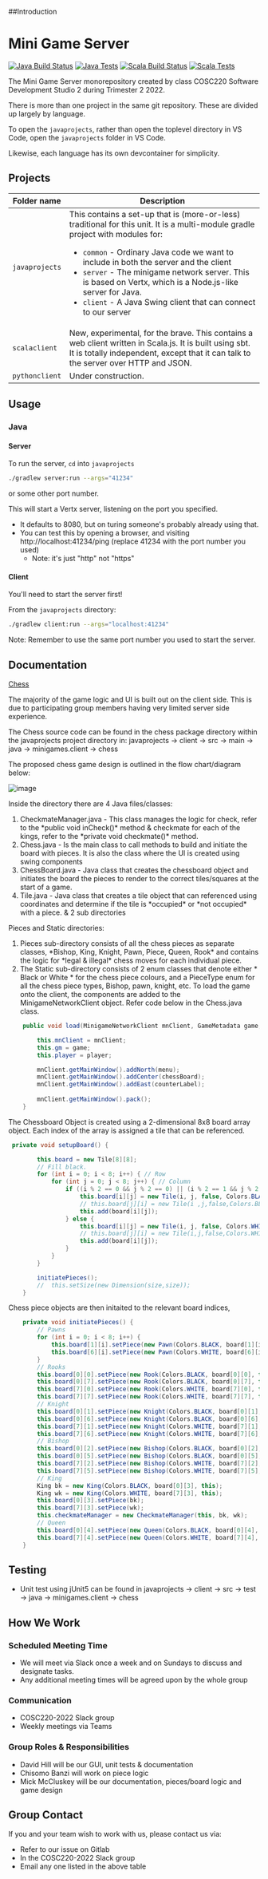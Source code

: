 ##Introduction
# Mini Game Server
<!-- Generated with shields.io -->
[![Java Build Status](https://img.shields.io/jenkins/build?jobUrl=https%3A%2F%2Fhopper.une.edu.au%2Fjenkins%2Fjob%2Fcosc220_2022_java%2F&label=Java%20Build%20Status)](https://hopper.une.edu.au/jenkins/job/cosc220_2022_java/)
[![Java Tests](https://img.shields.io/jenkins/tests?compact_message&jobUrl=https%3A%2F%2Fhopper.une.edu.au%2Fjenkins%2Fjob%2Fcosc220_2022_java%2F&label=Java%20Tests)](https://hopper.une.edu.au/jenkins/job/cosc220_2022_java/lastCompletedBuild/testReport/)
[![Scala Build Status](https://img.shields.io/jenkins/build?jobUrl=https%3A%2F%2Fhopper.une.edu.au%2Fjenkins%2Fjob%2Fcosc220_2022_scala%2F&label=Scala%20Build%20Status)](https://hopper.une.edu.au/jenkins/job/cosc220_2022_scala/)
[![Scala Tests](https://img.shields.io/jenkins/tests?compact_message&jobUrl=https%3A%2F%2Fhopper.une.edu.au%2Fjenkins%2Fjob%2Fcosc220_2022_scala%2F&label=Scala%20Tests)](https://hopper.une.edu.au/jenkins/job/cosc220_2022_scala/lastCompletedBuild/testReport/)

The Mini Game Server monorepository created by class COSC220 Software Development Studio 2 during Trimester 2 2022.

There is more than one project in the same git repository. These are divided up largely by language.

To open the `javaprojects`, rather than open the toplevel directory in VS Code, open the `javaprojects` folder in VS Code.

Likewise, each language has its own devcontainer for simplicity.

## Projects
| Folder name | Description |
|---|---|
| `javaprojects` | This contains a set-up that is (more-or-less) traditional for this unit. It is a multi-module gradle project with modules for: <ul>   <li>`common` - Ordinary Java code we want to include in both the server and the client</li>   <li>`server` - The minigame network server. This is based on Vertx, which is a Node.js-like server for Java.</li>   <li>`client` - A Java Swing client that can connect to our server</li> </ul> |
| `scalaclient` | New, experimental, for the brave. This contains a web client written in Scala.js. It is built using sbt. It is totally independent, except that it can talk to the server over HTTP and JSON. |
| `pythonclient` | Under construction. |

## Usage
### Java
#### Server
To run the server, `cd` into `javaprojects`
```sh
./gradlew server:run --args="41234"
```
or some other port number.

This will start a Vertx server, listening on the port you specified.

- It defaults to 8080, but on turing someone's probably already using that.
- You can test this by opening a browser, and visiting http://localhost:41234/ping (replace 41234 with the port number you used)
    - Note: it's just "http" not "https"

#### Client
You'll need to start the server first!

From the `javaprojects` directory:
```sh
./gradlew client:run --args="localhost:41234"
```
Note: Remember to use the same port number you used to start the server.

## Documentation

[Chess](Chess-Game)

The majority of the game logic and UI is built out on the client side. This is due to participating group members having very limited server side experience.

The Chess source code can be found in the chess package directory within the javaprojects project directory in: javaprojects -> client -> src -> main -> java -> minigames.client -> chess

The proposed chess game design is outlined in the flow chart/diagram below:

![image](uploads/85e6f7eb45d475df0f17ceb83f232b40/image.png)

Inside the directory there are 4 Java files/classes:

1. CheckmateManager.java - This class manages the logic for check, refer to the \*public void inCheck()\* method & checkmate for each of the kings, refer to the \*private void checkmate()\* method.
2. Chess.java - Is the main class to call methods to build and initiate the board with pieces. It is also the class where the UI is created using swing components
3. ChessBoard.java - Java class that creates the chessboard object and initiates the board the pieces to render to the correct tiles/squares at the start of a game.
4. Tile.java - Java class that creates a tile object that can referenced using coordinates and determine if the tile is \*occupied\* or \*not occupied\* with a piece. & 2 sub directories

Pieces and Static directories:

1. Pieces sub-directory consists of all the chess pieces as separate classes, \*Bishop, King, Knight, Pawn, Piece, Queen, Rook\* and contains the logic for \*legal & illegal\* chess moves for each individual piece.
2. The Static sub-directory consists of 2 enum classes that denote either \* Black or White \* for the chess piece colours, and a PieceType enum for all the chess piece types, Bishop, pawn, knight, etc. To load the game onto the client, the components are added to the MinigameNetworkClient object. Refer code below in the Chess.java class.

```java
    public void load(MinigameNetworkClient mnClient, GameMetadata game, String player) {

        this.mnClient = mnClient;
        this.gm = game;
        this.player = player;

        mnClient.getMainWindow().addNorth(menu);
        mnClient.getMainWindow().addCenter(chessBoard);
        mnClient.getMainWindow().addEast(counterLabel);
        
        mnClient.getMainWindow().pack();
    }
```

The Chessboard Object is created using a 2-dimensional 8x8 board array object. Each index of the array is assigned a tile that can be referenced.

```java
 private void setupBoard() {

        this.board = new Tile[8][8];
        // Fill black.
        for (int i = 0; i < 8; i++) { // Row
            for (int j = 0; j < 8; j++) { // Column
                if ((i % 2 == 0 && j % 2 == 0) || (i % 2 == 1 && j % 2 == 1)) { // Black
                    this.board[i][j] = new Tile(i, j, false, Colors.BLACK, this);
                    // this.board[j][i] = new Tile(i ,j,false,Colors.BLACK);
                    this.add(board[i][j]);
                } else {
                    this.board[i][j] = new Tile(i, j, false, Colors.WHITE, this); // White
                    // this.board[j][i] = new Tile(i,j,false,Colors.WHITE);     //White
                    this.add(board[i][j]);
                }
            }
        }

        initiatePieces();
        //  this.setSize(new Dimension(size,size));
    }
```

Chess piece objects are then initaited to the relevant board indices,

```java
    private void initiatePieces() {
        // Pawns
        for (int i = 0; i < 8; i++) {
            this.board[1][i].setPiece(new Pawn(Colors.BLACK, board[1][i], this));
            this.board[6][i].setPiece(new Pawn(Colors.WHITE, board[6][i], this));
        }
        // Rooks
        this.board[0][0].setPiece(new Rook(Colors.BLACK, board[0][0], this));
        this.board[0][7].setPiece(new Rook(Colors.BLACK, board[0][7], this));
        this.board[7][0].setPiece(new Rook(Colors.WHITE, board[7][0], this));
        this.board[7][7].setPiece(new Rook(Colors.WHITE, board[7][7], this));
        // Knight
        this.board[0][1].setPiece(new Knight(Colors.BLACK, board[0][1], this));
        this.board[0][6].setPiece(new Knight(Colors.BLACK, board[0][6], this));
        this.board[7][1].setPiece(new Knight(Colors.WHITE, board[7][1], this));
        this.board[7][6].setPiece(new Knight(Colors.WHITE, board[7][6], this));
        // Bishop
        this.board[0][2].setPiece(new Bishop(Colors.BLACK, board[0][2], this));
        this.board[0][5].setPiece(new Bishop(Colors.BLACK, board[0][5], this));
        this.board[7][2].setPiece(new Bishop(Colors.WHITE, board[7][2], this));
        this.board[7][5].setPiece(new Bishop(Colors.WHITE, board[7][5], this));
        // King
        King bk = new King(Colors.BLACK, board[0][3], this);
        King wk = new King(Colors.WHITE, board[7][3], this);
        this.board[0][3].setPiece(bk);
        this.board[7][3].setPiece(wk);
        this.checkmateManager = new CheckmateManager(this, bk, wk);
        // Queen
        this.board[0][4].setPiece(new Queen(Colors.BLACK, board[0][4], this));
        this.board[7][4].setPiece(new Queen(Colors.WHITE, board[7][4], this));
    }
```

## Testing

- Unit test using jUnit5 can be found in javaprojects -> client -> src -> test -> java -> minigames.client -> chess

## How We Work

### Scheduled Meeting Time

- We will meet via Slack once a week and on Sundays to discuss and designate tasks.
- Any additional meeting times will be agreed upon by the whole group

### Communication

- COSC220-2022 Slack group
- Weekly meetings via Teams

### Group Roles & Responsibilities

- David Hill will be our GUI, unit tests & documentation
- Chisomo Banzi will work on piece logic
- Mick McCluskey will be our documentation, pieces/board logic and game design

## Group Contact

If you and your team wish to work with us, please contact us via:

- Refer to our issue on Gitlab
- In the COSC220-2022 Slack group
- Email any one listed in the above table
